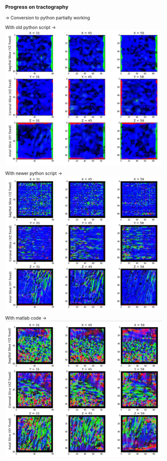 ### Progress on tractography
-> Conversion to python partially working

With old python script ->
![](https://github.com/NeuroDataDesign/seelviz/blob/gh-pages/AlbertImages/tractold.png?raw=true)

With newer python script ->
![](https://github.com/NeuroDataDesign/seelviz/blob/gh-pages/AlbertImages/tractnew.png)

With matlab code ->
![](https://github.com/NeuroDataDesign/seelviz/blob/gh-pages/AlbertImages/tractideal.png)
